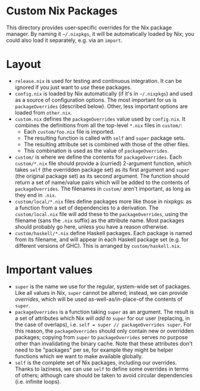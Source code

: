 # Custom Nix Packages #

This directory provides user-specific overrides for the Nix package manager. By
naming it `~/.nixpkgs`, it will be automatically loaded by Nix; you could also
load it separately, e.g. via an `import`.

# Layout #

 - `release.nix` is used for testing and continuous integration. It can be
   ignored if you just want to *use* these packages.
 - `config.nix` is loaded by Nix automatically (if it's in `~/.nixpkgs`) and
   used as a source of configuration options. The most important for us is
   `packageOverrides` (described below). Other, less important options are
   loaded from `other.nix`.
 - `custom.nix` defines the `packageOverrides` value used by `config.nix`. It
   combines the definitions from all the top-level `*.nix` files in `custom/`:
    - Each `custom/foo.nix` file is imported.
    - The resulting function is called with `self` and `super` package sets.
    - The resulting attribute set is combined with those of the other files.
    - This combination is used as the value of `packageOverrides`.
 - `custom/` is where we define the contents for `packageOverrides`. Each
   `custom/*.nix` file should provide a (curried) 2-argument function, which
   takes `self` (the overridden package set) as its first argument and `super`
   (the original package set) as its second argument. The function should return
   a set of name/value pairs which will be added to the contents of
   `packageOverrides`. The filenames in `custom/` aren't important, as long as
   they end in `.nix`.
 - `custom/local/*.nix` files define packages more like those in nixpkgs: as a
   function from a set of dependencies to a derivation. The `custom/local.nix`
   file will add these to the `packageOverrides`, using the filename (sans the
   `.nix` suffix) as the attribute name. Most packages should probably go here,
   unless you have a reason otherwise.
 - `custom/haskell/*.nix` define Haskell packages. Each package is named from
   its filename, and will appear in each Haskell package set (e.g. for different
   versions of GHC). This is arranged by `custom/haskell.nix`.

# Important values #

 - `super` is the name we use for the regular, system-wide set of packages. Like
   all values in Nix, `super` cannot be altered; instead, we can provide
   *overrides*, which will be used as-well-as/in-place-of the contents of
   `super`.
 - `packageOverrides` is a function taking `super` as an argument. The result is
   a set of attributes which Nix will *add to* `super` for our user (replacing,
   in the case of overlaps), i.e. `self = super // packageOverrides super`. For
   this reason, the `packageOverrides` should only contain new or overridden
   packages; copying from `super` to `packageOverrides` serves no purpose other
   than invalidating the binary cache. Note that these attributes don't need to
   be "packages" per se, for example they might be helper functions which we
   want to make available globally.
 - `self` is the complete set of Nix packages, including our overrides. Thanks
   to laziness, we can use `self` to define some overrides in terms of others;
   although care should be taken to avoid circular dependencies (i.e. infinite
   loops).
